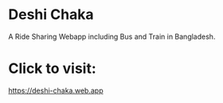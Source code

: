 # Deshi  Chaka

A Ride Sharing Webapp including Bus and Train  in Bangladesh.

# Click to visit:
https://deshi-chaka.web.app
